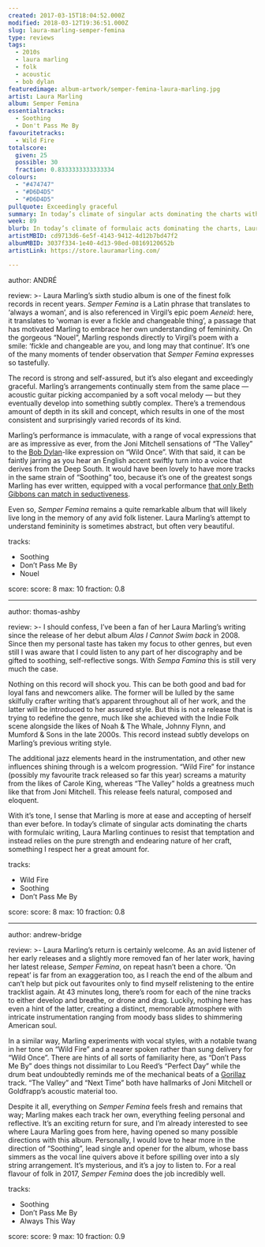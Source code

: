 ```yaml
---
created: 2017-03-15T18:04:52.000Z
modified: 2018-03-12T19:36:51.000Z
slug: laura-marling-semper-femina
type: reviews
tags:
  - 2010s
  - laura marling
  - folk
  - acoustic
  - bob dylan
featuredimage: album-artwork/semper-femina-laura-marling.jpg
artist: Laura Marling
album: Semper Femina
essentialtracks:
  - Soothing
  - Don't Pass Me By
favouritetracks:
  - Wild Fire
totalscore:
  given: 25
  possible: 30
  fraction: 0.8333333333333334
colours:
  - "#474747"
  - "#D6D4D5"
  - "#D6D4D5"
pullquote: Exceedingly graceful
summary: In today’s climate of singular acts dominating the charts with formulaic writing, Laura Marling continues to resist that temptation and instead relies on the pure strength and endearing nature of her craft.
week: 89
blurb: In today’s climate of formulaic acts dominating the charts, Laura Marling continues to resist that temptation and further perfect her craft as a songwriter.
artistMBID: cd9713d6-6e5f-4143-9412-4d12b7bd47f2
albumMBID: 3037f334-1e40-4d13-98ed-08169120652b
artistLink: https://store.lauramarling.com/

---
```

author: ANDRÉ

review: >-
  Laura Marling’s sixth studio album is one of the finest folk records in recent years. *Semper Femina* is a Latin phrase that translates to ‘always a woman’, and is also referenced in Virgil’s epic poem *Aeneid*: here, it translates to ‘woman is ever a fickle and changeable thing’, a passage that has motivated Marling to embrace her own understanding of femininity. On the gorgeous “Nouel”, Marling responds directly to Virgil’s poem with a smile: ‘fickle and changeable are you, and long may that continue’. It’s one of the many moments of tender observation that *Semper Femina* expresses so tastefully. 
  
  The record is strong and self-assured, but it’s also elegant and exceedingly graceful. Marling’s arrangements continually stem from the same place — acoustic guitar picking accompanied by a soft vocal melody — but they eventually develop into something subtly complex. There’s a tremendous amount of depth in its skill and concept, which results in one of the most consistent and surprisingly varied records of its kind. 
  
  Marling’s performance is immaculate, with a range of vocal expressions that are as impressive as ever, from the Joni Mitchell sensations of “The Valley” to the [Bob Dylan](/reviews/bob-dylan-highway-61-revisited/)-like expression on “Wild Once”. With that said, it can be faintly jarring as you hear an English accent swiftly turn into a voice that derives from the Deep South. It would have been lovely to have more tracks in the same strain of “Soothing” too, because it’s one of the greatest songs Marling has ever written, equipped with a vocal performance [that only Beth Gibbons can match in seductiveness](/reviews/portishead-dummy/). 
  
  Even so, *Semper Femina* remains a quite remarkable album that will likely live long in the memory of any avid folk listener. Laura Marling’s attempt to understand femininity is sometimes abstract, but often very beautiful.

tracks:
  - Soothing
  - ­Don’t Pass Me By
  - ­Nouel

score:
  score: 8
  max: 10
  fraction: 0.8

---
author: thomas-ashby

review: >-
  I should confess, I’ve been a fan of her Laura Marling’s writing since the release of her debut album *Alas I Cannot Swim back* in 2008. Since then my personal taste has taken my focus to other genres, but even still I was aware that I could listen to any part of her discography and be gifted to soothing, self-reflective songs. With *Sempa Famina* this is still very much the case. 
  
  Nothing on this record will shock you. This can be both good and bad for loyal fans and newcomers alike. The former will be lulled by the same skilfully crafter writing that’s apparent throughout all of her work, and the latter will be introduced to her assured style. But this is not a release that is trying to redefine the genre, much like she achieved with the Indie Folk scene alongside the likes of Noah & The Whale, Johnny Flynn, and Mumford & Sons in the late 2000s. This record instead subtly develops on Marling’s previous writing style. 
  
  The additional jazz elements heard in the instrumentation, and other new influences shining through is a welcom progression. “Wild Fire” for instance (possibly my favourite track released so far this year) screams a maturity from the likes of Carole King, whereas “The Valley” holds a greatness much like that from Joni Mitchell. This release feels natural, composed and eloquent. 
  
  With it’s tone, I sense that Marling is more at ease and accepting of herself than ever before. In today’s climate of singular acts dominating the charts with formulaic writing, Laura Marling continues to resist that temptation and instead relies on the pure strength and endearing nature of her craft, something I respect her a great amount for.

tracks:
  - Wild Fire
  - ­Soothing
  - ­Don’t Pass Me By

score:
  score: 8
  max: 10
  fraction: 0.8

---
author: andrew-bridge

review: >-
  Laura Marling’s return is certainly welcome. As an avid listener of her early releases and a slightly more removed fan of her later work, having her latest release, *Semper Femina*, on repeat hasn’t been a chore. ‘On repeat’ is far from an exaggeration too, as I reach the end of the album and can’t help but pick out favourites only to find myself relistening to the entire tracklist again. At 43 minutes long, there’s room for each of the nine tracks to either develop and breathe, or drone and drag. Luckily, nothing here has even a hint of the latter, creating a distinct, memorable atmosphere with intricate instrumentation ranging from moody bass slides to shimmering American soul. 
  
  In a similar way, Marling experiments with vocal styles, with a notable twang in her tone on “Wild Fire” and a nearer spoken rather than sung delivery for “Wild Once”. There are hints of all sorts of familiarity here, as “Don’t Pass Me By” does things not dissimilar to Lou Reed’s “Perfect Day” while the drum beat undoubtedly reminds me of the mechanical beats of a [Gorillaz](/reviews/gorillaz-demon-days/) track. “The Valley” and “Next Time” both have hallmarks of Joni Mitchell or Goldfrapp’s acoustic material too. 
  
  Despite it all, everything on *Semper Femina* feels fresh and remains that way; Marling makes each track her own, everything feeling personal and reflective. It’s an exciting return for sure, and I’m already interested to see where Laura Marling goes from here, having opened so many possible directions with this album. Personally, I would love to hear more in the direction of “Soothing”, lead single and opener for the album, whose bass simmers as the vocal line quivers above it before spilling over into a sly string arrangement. It’s mysterious, and it’s a joy to listen to. For a real flavour of folk in 2017, *Semper Femina* does the job incredibly well.

tracks:
  - Soothing
  - ­Don’t Pass Me By
  - ­Always This Way
  
score:
  score: 9
  max: 10
  fraction: 0.9
